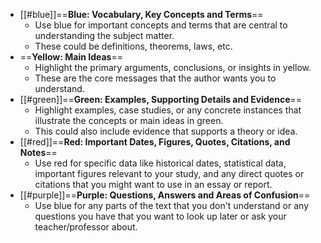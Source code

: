- [[#blue]]==**Blue: Vocabulary, Key Concepts and Terms**==
    - Use blue for important concepts and terms that are central to understanding the subject matter.
    - These could be definitions, theorems, laws, etc.
- ==**Yellow: Main Ideas**==
    - Highlight the primary arguments, conclusions, or insights in yellow.
    - These are the core messages that the author wants you to understand.
- [[#green]]==**Green: Examples, Supporting Details and Evidence**==
    - Highlight examples, case studies, or any concrete instances that illustrate the concepts or main ideas in green.
    - This could also include evidence that supports a theory or idea.
- [[#red]]==**Red: Important Dates, Figures, Quotes, Citations, and Notes**==
    - Use red for specific data like historical dates, statistical data, important figures relevant to your study, and any direct quotes or citations that you might want to use in an essay or report.
- [[#purple]]==**Purple: Questions, Answers and Areas of Confusion**==
    - Use blue for any parts of the text that you don't understand or any questions you have that you want to look up later or ask your teacher/professor about.